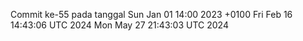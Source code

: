 Commit ke-55 pada tanggal Sun Jan 01 14:00 2023 +0100
Fri Feb 16 14:43:06 UTC 2024
Mon May 27 21:43:03 UTC 2024
